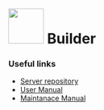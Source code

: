# <img src="https://github.com/odedgal67/Final-Project/assets/59761605/4be477f3-3a2a-4712-a140-22621ef29997" width="70" height="70"> Builder
### Useful links
* [Server repository](https://github.com/odedgal67/BuilderBackend)
* [User Manual](https://docs.google.com/document/d/1iMq0Jy2-XfPeAfiGvEePo7HMbKj6dXTiw-MQWh0Mpu8/edit?usp=sharing)
* [Maintanace Manual](https://docs.google.com/document/d/1OeCkRY1K5cOtCAf0gap8i6dUNEq7Ie0EZcChbe2_QBg/edit?usp=sharing)

